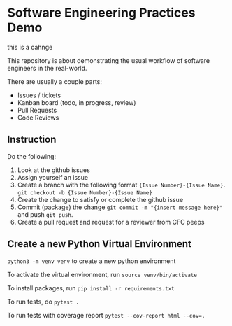 # Software Engineering Practices Demo

this is a cahnge

This repository is about demonstrating the usual workflow of software engineers in the real-world.

There are usually a couple parts:

-   Issues / tickets
-   Kanban board (todo, in progress, review)
-   Pull Requests
-   Code Reviews

## Instruction

Do the following:

1. Look at the github issues
2. Assign yourself an issue
3. Create a branch with the following format `{Issue Number}-{Issue Name}`. `git checkout -b {Issue Number}-{Issue Name}`
4. Create the change to satisfy or complete the github issue
5. Commit (package) the change `git commit -m "{insert message here}"` and push `git push`.
6. Create a pull request and request for a reviewer from CFC peeps

## Create a new Python Virtual Environment

`python3 -m venv venv` to create a new python environment

To activate the virtual environment, run `source venv/bin/activate`

To install packages, run `pip install -r requirements.txt`

To run tests, do `pytest .`

To run tests with coverage report `pytest --cov-report html --cov=.`
